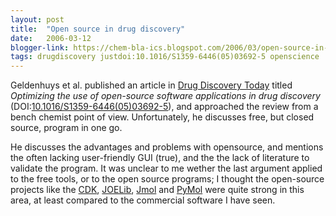 ```yaml
---
layout: post
title:  "Open source in drug discovery"
date:   2006-03-12
blogger-link: https://chem-bla-ics.blogspot.com/2006/03/open-source-in-drug-discovery.html
tags: drugdiscovery justdoi:10.1016/S1359-6446(05)03692-5 openscience
---
```


Geldenhuys et al. published an article in [Drug Discovery Today](http://www.sciencedirect.com/science/journal/13596446) titled
*Optimizing the use of open-source software applications in drug discovery* (DOI:[10.1016/S1359-6446(05)03692-5](https://doi.org/10.1016/S1359-6446(05)03692-5)),
and approached the review from a bench chemist point of view. Unfortunately, he discusses free, but closed source, program in one go.

He discusses the advantages and problems with opensource, and mentions the often lacking user-friendly GUI (true),
and the the lack of literature to validate the program. It was unclear to me wether the last argument applied to the free tools,
or to the open source programs; I thought the open-source projects like the [CDK](http://cdk.sf.net/),
[JOELib](http://joelib.sf.net/), [Jmol](http://www.jmol.org/) and [PyMol](http://pymol.sf.net/) were quite strong in this area,
at least compared to the commercial software I have seen.
